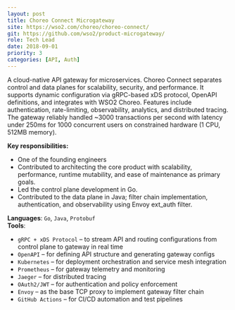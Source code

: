 ```yaml
---
layout: post
title: Choreo Connect Microgateway
site: https://wso2.com/choreo/choreo-connect/
git: https://github.com/wso2/product-microgateway/
role: Tech Lead
date: 2018-09-01
priority: 3
categories: [API, Auth]
---
```


A cloud-native API gateway for microservices. Choreo Connect separates control and data planes for scalability, security, and performance. It supports dynamic configuration via gRPC-based xDS protocol, OpenAPI definitions, and integrates with WSO2 Choreo. Features include authentication, rate-limiting, observability, analytics, and distributed tracing. The gateway reliably handled ~3000 transactions per second with latency under 250ms for 1000 concurrent users on constrained hardware (1 CPU, 512MB memory).

**Key responsibilities:**
- One of the founding engineers
- Contributed to architecting the core product with scalability, performance, runtime mutability, and ease of maintenance as primary goals.
- Led the control plane development in Go.
- Contributed to the data plane in Java; filter chain implementation, authentication, and observability using Envoy ext_auth filter.

**Languages**: `Go`, `Java`, `Protobuf`  
**Tools**:  
  - `gRPC + xDS Protocol` – to stream API and routing configurations from control plane to gateway in real time  
  - `OpenAPI` – for defining API structure and generating gateway configs  
  - `Kubernetes` – for deployment orchestration and service mesh integration  
  - `Prometheus` – for gateway telemetry and monitoring  
  - `Jaeger` – for distributed tracing  
  - `OAuth2/JWT` – for authentication and policy enforcement  
  - `Envoy` – as the base TCP proxy to implement gateway filter chain  
  - `GitHub Actions` – for CI/CD automation and test pipelines

